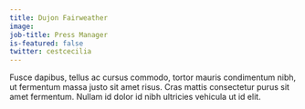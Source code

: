 ```yaml
---
title: Dujon Fairweather
image: 
job-title: Press Manager
is-featured: false
twitter: cestcecilia
---
```


Fusce dapibus, tellus ac cursus commodo, tortor mauris condimentum nibh, ut fermentum massa justo sit amet risus. Cras mattis consectetur purus sit amet fermentum. Nullam id dolor id nibh ultricies vehicula ut id elit.